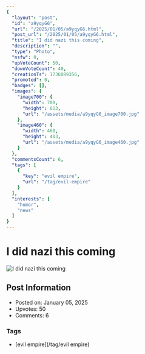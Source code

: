 ```yaml
---
{
  "layout": "post",
  "id": "a9yqyG6",
  "url": "/2025/01/05/a9yqyG6.html",
  "post_url": "/2025/01/05/a9yqyG6.html",
  "title": "I did nazi this coming",
  "description": "",
  "type": "Photo",
  "nsfw": 0,
  "upVoteCount": 50,
  "downVoteCount": 40,
  "creationTs": 1736089356,
  "promoted": 0,
  "badges": [],
  "images": {
    "image700": {
      "width": 700,
      "height": 613,
      "url": "/assets/media/a9yqyG6_image700.jpg"
    },
    "image460": {
      "width": 460,
      "height": 403,
      "url": "/assets/media/a9yqyG6_image460.jpg"
    }
  },
  "commentsCount": 6,
  "tags": [
    {
      "key": "evil empire",
      "url": "/tag/evil-empire"
    }
  ],
  "interests": [
    "humor",
    "news"
  ]
}
---
```


# I did nazi this coming

![I did nazi this coming](/assets/media/a9yqyG6_image700.jpg)

## Post Information

- Posted on: January 05, 2025
- Upvotes: 50
- Comments: 6

### Tags

- [evil empire](/tag/evil empire)

